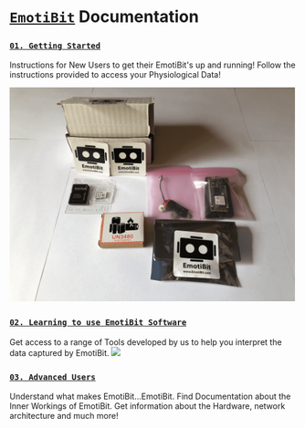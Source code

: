 # [`EmotiBit`](https://www.emotibit.com/) Documentation
### [`01. Getting Started`](./Getting_Started) 
Instructions for New Users to get their EmotiBit's up and running! Follow the instructions provided to access your Physiological Data!

<img src="./assets/emotibit-outOfBox.png" width="500">

### [`02. Learning to use EmotiBit Software`](./Software) 
Get access to a range of Tools developed by us to help you interpret the data captured by EmotiBit.
![][EmotiBit_Oscilloscope]

### [`03. Advanced Users`](./EmotiBit_FeatherWing)
Understand what makes EmotiBit...EmotiBit. Find Documentation about the Inner Workings of EmotiBit. Get information about the Hardware, network architecture and much more!

[EmotiBit_Oscilloscope]: ./assets/Visualizer_green_800px.gif ""
[EmotiBit_outOfBox]: ./assets/emotibit-outOfBox.png ""
